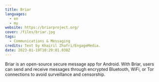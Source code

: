 ```yaml
---
title: Briar
languages: 
  - en
  - my
website: https://briarproject.org/
cover: /files/briar.jpg
tags:
  - Communications & Messaging
credits: Text by Khairil Zhafri/EngageMedia.
date: 2023-01-19T10:29:01.038Z
---
```

Briar is an open-source secure message app for Android. With Briar, users can send and receive messages through encrypted Bluetooth, WiFi, or Tor connections to avoid surveillance and censorship.